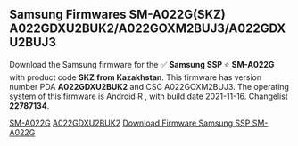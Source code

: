 <h2>Samsung Firmwares SM-A022G(SKZ) A022GDXU2BUK2/A022GOXM2BUJ3/A022GDXU2BUJ3</h2>
Download the Samsung firmware for the ✅ <strong>Samsung SSP </strong> ⭐ <strong>SM-A022G</strong> with product code <strong>SKZ</strong> <strong> from Kazakhstan</strong>. This firmware has version number PDA <strong>A022GDXU2BUK2</strong> and CSC A022GOXM2BUJ3. The operating system of this firmware is Android R , with build date 2021-11-16. Changelist <strong>22787134</strong>.


[SM-A022G](https://samfirm.shop/samsung/model/SM-A022G)
[A022GDXU2BUK2](https://samfirm.shop/samsung/pda/A022GDXU2BUK2)
[Download Firmware Samsung SSP SM-A022G](https://samfirm.shop/samsung/firmware/474633)
